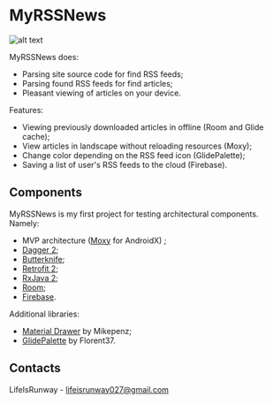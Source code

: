 # MyRSSNews
![alt text](https://github.com/Imustrunaway/MyNews/blob/master/app/src/main/ic_launcher_mynews_playstore.png)

MyRSSNews does:
- Parsing site source code for find RSS feeds;
- Parsing found RSS feeds for find articles;
- Pleasant viewing of articles on your device.

Features:
- Viewing previously downloaded articles in offline (Room and Glide cache);
- View articles in landscape without reloading resources (Moxy);
- Change color depending on the RSS feed icon (GlidePalette);
- Saving a list of user's RSS feeds to the cloud (Firebase).

## Components
MyRSSNews is my first project for testing architectural components. Namely: 
- MVP architecture ([Moxy](https://github.com/moxy-community/Moxy) for AndroidX) ;
- [Dagger 2](https://github.com/google/dagger);
- [Butterknife](https://github.com/JakeWharton/butterknife);
- [Retrofit 2](https://square.github.io/retrofit/);
- [RxJava 2](https://github.com/ReactiveX/RxJava/tree/2.x);
- [Room](https://developer.android.com/jetpack/androidx/releases/room);
- [Firebase](https://firebase.google.com). 

Additional libraries:
- [Material Drawer](https://github.com/mikepenz/MaterialDrawer) by Mikepenz;
- [GlidePalette](https://github.com/florent37/GlidePalette) by Florent37.

## Contacts
LifeIsRunway - [lifeisrunway027@gmail.com](mailto:imra027@gmail.com)



